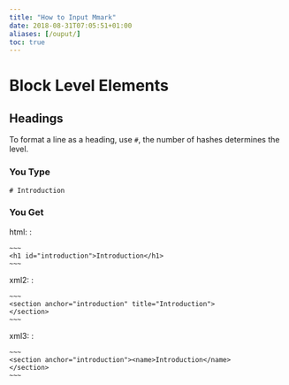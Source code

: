 ```yaml
---
title: "How to Input Mmark"
date: 2018-08-31T07:05:51+01:00
aliases: [/ouput/]
toc: true
---
```


# Block Level Elements

## Headings

To format a line as a heading, use `#`, the number of hashes determines the level.

### You Type

~~~
# Introduction
~~~

### You Get

html:
:

    ~~~
    <h1 id="introduction">Introduction</h1>
    ~~~

xml2:
:

    ~~~
    <section anchor="introduction" title="Introduction">
    </section>
    ~~~

xml3:
:

    ~~~
    <section anchor="introduction"><name>Introduction</name>
    </section>
    ~~~
